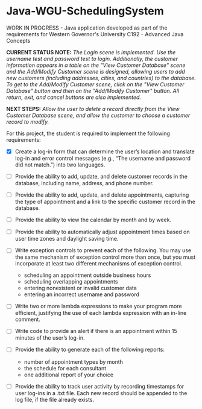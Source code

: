 # Java-WGU-SchedulingSystem
WORK IN PROGRESS - Java application developed as part of the requirements for Western Governor's University C192 - Advanced Java Concepts

**CURRENT STATUS NOTE:** _*The Login scene is implemented. Use the username test and password test to login. Additionally, the customer information appears in a table on the "View Customer Database" scene and the Add/Modify Customer scene is designed, allowing users to add new customers (including addresses, cities, and countries) to the database. To get to the Add/Modify Customer scene, click on the "View Customer Database" button and then on the "Add/Modify Customer" button. All return, exit, and cancel buttons are also implemented.*_

**NEXT STEPS:** _*Allow the user to delete a record directly from the View Customer Database scene, and allow the customer to choose a customer record to modify.*_

For this project, the student is required to implement the following requirements:

- [x] Create a log-in form that can determine the user’s location and translate log-in and error control messages (e.g., “The username and password did not match.”) into two languages.

- [ ] Provide the ability to add, update, and delete customer records in the database, including name, address, and phone number.

- [ ] Provide the ability to add, update, and delete appointments, capturing the type of appointment and a link to the specific customer record in the database.

- [ ] Provide the ability to view the calendar by month and by week.

- [ ] Provide the ability to automatically adjust appointment times based on user time zones and daylight saving time.

- [ ] Write exception controls to prevent each of the following. You may use the same mechanism of exception control more than once, but you must incorporate at least  two different mechanisms of exception control.
  * scheduling an appointment outside business hours
  * scheduling overlapping appointments
  * entering nonexistent or invalid customer data
  * entering an incorrect username and password

- [ ] Write two or more lambda expressions to make your program more efficient, justifying the use of each lambda expression with an in-line comment.

- [ ] Write code to provide an alert if there is an appointment within 15 minutes of the user’s log-in.

- [ ] Provide the ability to generate each  of the following reports:
  * number of appointment types by month
  * the schedule for each consultant
  * one additional report of your choice

- [ ] Provide the ability to track user activity by recording timestamps for user log-ins in a .txt file. Each new record should be appended to the log file, if the file already exists.
